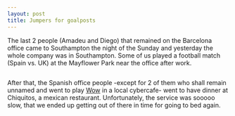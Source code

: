 ```yaml
---
layout: post
title: Jumpers for goalposts
---
```


The last 2 people (Amadeu and Diego) that remained on the Barcelona office came to Southampton the night of the Sunday and yesterday the whole company was in Southampton. Some of us played a football match (Spain vs. UK) at the Mayflower Park near the office after work.

<img src="/images/DSCN0291.png" alt="" />

After that, the Spanish office people -except for 2 of them who shall remain unnamed and went to play <a href="http://www.worldofwarcraft.com/">Wow</a> in a local cybercafe- went to have dinner at Chiquitos, a mexican restaurant. Unfortunately, the service was sooooo slow, that we ended up getting out of there in time for going to bed again.
